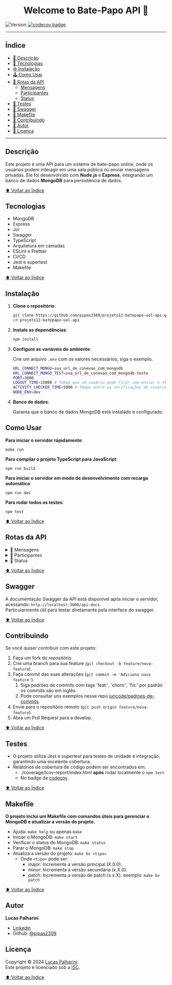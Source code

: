 <h1 style="text-align: center">Welcome to Bate-Papo API 👋</h1>
<p>
    <img alt="Version" src="https://img.shields.io/badge/version-2.2.0-blue.svg?cacheSeconds=2592000" />
    <a id="codecov" href="https://codecov.io/github/pipas2309/projeto12-batepapo-uol-api" >
        <img src="https://codecov.io/github/pipas2309/projeto12-batepapo-uol-api/graph/badge.svg?token=SI8A2BTEMY" alt="codecov badge"/>
    </a>
</p>

---

## Índice

- [📜 Descrição](#descrição)
- [🧩 Tecnologias](#tecnologias)
- [⚙️ Instalação](#instalação)
- [🕹️ Como Usar](#como-usar)
- [🚪 Rotas da API](#rotas-da-api)
  - [Mensagens](#mensagens)
  - [Participantes](#participantes)
  - [Status](#status)
- [🧪 Testes](#testes)
- [📖 Swagger](#swagger)
- [🧰 Makefile](#makefile)
- [🤝 Contribuindo](#contribuindo)
- [👤 Autor](#autor)
- [📝 Licença](#licença)

---

## Descrição
Este projeto é uma API para um sistema de bate-papo online, onde os usuários podem interagir em uma sala pública ou enviar mensagens privadas. Ele foi desenvolvido com **Node.js** e **Express**, integrando um banco de dados **MongoDB** para persistência de dados.

[⬆ Voltar ao Índice](#índice)

## Tecnologias

- MongoDB
- Express
- Joi
- Swagger
- TypeScript
- Arquitetura em camadas
- ESLint e Prettier
- CI/CD
- Jest e supertest
- Makefile

[⬆ Voltar ao Índice](#índice)

## Instalação

1. **Clone o repositório**:
   ```bash
   git clone https://github.com/pipas2309/projeto12-batepapo-uol-api.git
   cd projeto12-batepapo-uol-api
   ```

2. **Instale as dependências**:

    ```bash
    npm install
   ```

3. **Configure as variáveis de ambiente**:

    Crie um arquivo `.env` com os valores necessários, siga o exemplo.
    ```bash
    URL_CONNECT_MONGO=sua_url_de_conexao_com_mongodb
    URL_CONNECT_MONGO_TEST=sua_url_de_conexao_com_mongodb-teste
    PORT=3000
    LOGOUT_TIME=15000 # Tempo que um usuário pode ficar sem enviar o status para o servidor e permanecer online em MS.
    ACTIVITY_CHECKER_TIME=5000 # Tempo entre as verificações de usuários logados em MS.
    NODE_ENV=dev
    ```

4. **Banco de dados**:

   Garanta que o banco de dados MongoDB está instaládo e configurado.

## Como Usar

**Para iniciar o servidor rápidamente**:

   `make run`

**Para compilar o projeto TypeScript para JavaScript**:

   `npm run build`

**Para iniciar o servidor em modo de desenvolvimento com recarga automática**:

   `npm run dev`

**Para rodar todos os testes**:

   `npm test`

[⬆ Voltar ao Índice](#índice)

## Rotas da API

<details>
<summary id="mensagens">📌 Mensagens</summary>

### Obtém mensagens filtradas por usuário e tipo de mensagem.

```http
GET /messages
```

**Parâmetros:**

| Query | Tipo    | Descrição                                       | Obrigatório |
|-------|---------|-------------------------------------------------|-------------|
| limit | integer | Limite de mensagens a serem retornadas.         | Não         |

**Responses:**

- 200 OK: Retorna uma lista de mensagens.

---

### Adiciona uma nova mensagem.

```http
POST /messages
```

**Parâmetros:**

| Header | Tipo   | Descrição        | Obrigatório |
|--------|--------|------------------|-------------|
| user   | string | Nome do usuário. | Sim         |

| Body | Tipo   | Descrição                   | Obrigatório |
|------|--------|-----------------------------|-------------|
| from | string | Nome do remetente.          | Sim         |
| to   | string | Nome do destinatário.       | Sim         |
| text | string | Mensagem.                   | Sim         |
| type | enum   | message ou private_message. | Sim         |


**Responses:**

- 201 Created: Mensagem criada com sucesso.
- 400 Bad Request: Formato inválido.
- 403 Forbidden: Usuário não logado.

---

### Atualiza uma mensagem existente.

```http
PUT /messages/{id}
```

**Parâmetros:**

| Header | Tipo   | Descrição        | Obrigatório |
|--------|--------|------------------|-------------|
| user   | string | Nome do usuário. | Sim         |

| Params | Tipo   | Descrição                  | Obrigatório |
|--------|--------|----------------------------|-------------|
| id     | string | ID da mensagem (ObjectID). | path        |

| Body | Tipo   | Descrição                   | Obrigatório |
|------|--------|-----------------------------|-------------|
| from | string | Nome do remetente.          | Sim         |
| to   | string | Nome do destinatário.       | Sim         |
| text | string | Nova mensagem.              | Sim         |
| type | enum   | message ou private_message. | Sim         |

**Responses:**

- 200 OK: Mensagem atualizada com sucesso.
- 400 Bad Request: Formato inválido.
- 401 Unauthorized: Sem permissão de edição.
- 404 Not Found: Mensagem não encontrada.

---

### Deleta uma mensagem.

```http
DELETE /messages/{id}
```

**Parâmetros:**

| Header | Tipo   | Descrição        | Obrigatório |
|--------|--------|------------------|-------------|
| user   | string | Nome do usuário. | Sim         |

| Params | Tipo   | Descrição                  | Obrigatório |
|--------|--------|----------------------------|-------------|
| id     | string | ID da mensagem (ObjectID). | path        |

**Responses:**

- 200 OK: Mensagem deletada com sucesso.
- 401 Unauthorized: Sem permissão de edição.
- 404 Not Found: Mensagem não encontrada.

</details>

<details>
<summary id="participantes">📌 Participantes</summary>

### Obtém todos os participantes.

```http
GET /participants
```

**Parâmetros:** Nenhum

**Responses:**

- 200 OK: Retorna uma lista de participantes.

---

### Adiciona um novo participante.

```http
POST /participants
```

**Parâmetros:**

| Nome | Tipo   | Descrição        | Obrigatório |
|------|--------|------------------|-------------|
| name | string | Nome do usuário. | body        |

**Responses:**

- 201 Created: Participante criado com sucesso.
- 400 Bad Request: Formato inválido.
- 409 Conflict: Nome de usuário já está em uso.

</details>

<details>
<summary id="status">📌 Status</summary>

### Atualiza o status do participante.

```http
POST /status
```

**Parâmetros:**

| Nome   | Tipo   | Descrição        | Obrigatório |
|--------|--------|------------------|-------------|
| user   | string | Nome do usuário. | header      |

**Responses:**

- 200 OK: Status atualizado com sucesso.
- 404 Not Found: Usuário não encontrado.

</details>

[⬆ Voltar ao Índice](#índice)

## Swagger

A documentação Swagger da API está disponível após iniciar o servidor, acessando:
`http://localhost:3000/api-docs`.<br>
Particularmente útil para testar diretamente pela interface do swagger.

[⬆ Voltar ao Índice](#índice)

## Contribuindo

Se você quiser contribuir com este projeto:

1. Faça um fork do repositório.
2. Crie uma branch para sua feature (`git checkout -b feature/nova-feature`).
3. Faça commit das suas alterações (`git commit -m 'Adiciona nova feature'`).
   1. Siga padrões de commits com tags 'feat:', 'chore:', 'fix:' por padrão os commits são em inglês.
   2. Pode consultar uns exemplos nesse repo [iuricode/padroes-de-commits](https://github.com/iuricode/padroes-de-commits).
4. Envie para o repositório remoto (`git push origin feature/nova-feature`).
5. Abra um Pull Request para a develop.

[⬆ Voltar ao Índice](#índice)

## Testes

* O projeto utiliza Jest e supertest para testes de unidade e integração, garantindo uma excelente cobertura.
* Relatórios de cobertura de código podem ser encontrados em:
  * ./coverage/lcov-report/index.html **após** rodar localmente o `npm test`
  * No badge da [codecov](#codecov).

[⬆ Voltar ao Índice](#índice)

## Makefile

**O projeto inclui um Makefile com comandos úteis para gerenciar o MongoDB e atualizar a versão do projeto.**

* Ajuda: `make help` ou apenas `make`
* Iniciar o MongoDB: `make start`
* Verificar o status do MongoDB: `make status`
* Parar o MongoDB: `make stop`
* Atualiza a versão do projeto: `make bv <tipo>`
  * Onde `<tipo>` pode ser:
    * major: Incrementa a versão principal (X.0.0).
    * minor: Incrementa a versão secundária (x.X.0).
    * patch: Incrementa a versão de patch (x.x.X).
  exemplo: `make bv patch`

[⬆ Voltar ao Índice](#índice)

## Autor

**Lucas Palharini**

* [Linkedin](https://www.linkedin.com/in/lucas-palharini)
* Github: [@pipas2309](https://github.com/pipas2309)

## Licença

Copyright © 2024 [Lucas Palharini](https://github.com/pipas2309).<br />
Este projeto é licenciado sob a [ISC](https://github.com/pipas2309/projeto12-batepapo-uol-api/blob/master/LICENSE).

[⬆ Voltar ao Índice](#índice)
